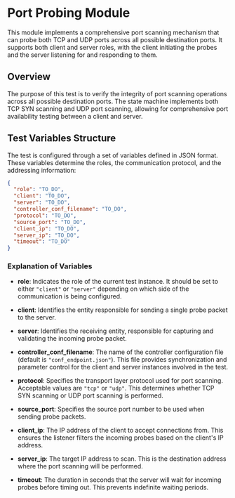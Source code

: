 # Port Probing Module

This module implements a comprehensive port scanning mechanism that can probe both TCP and UDP ports across all possible destination ports. It supports both client and server roles, with the client initiating the probes and the server listening for and responding to them.

## Overview

The purpose of this test is to verify the integrity of port scanning operations across all possible destination ports. The state machine implements both TCP SYN scanning and UDP port scanning, allowing for comprehensive port availability testing between a client and server.

## Test Variables Structure

The test is configured through a set of variables defined in JSON format. These variables determine the roles, the communication protocol, and the addressing information:

```json
{
  "role": "TO_DO",
  "client": "TO_DO",
  "server": "TO_DO",
  "controller_conf_filename": "TO_DO",
  "protocol": "TO_DO",
  "source_port": "TO_DO",
  "client_ip": "TO_DO",
  "server_ip": "TO_DO",
  "timeout": "TO_DO"
}
```

### Explanation of Variables

- **role**: Indicates the role of the current test instance. It should be set to either `"client"` or `"server"` depending on which side of the communication is being configured.

- **client**: Identifies the entity responsible for sending a single probe packet to the server.

- **server**: Identifies the receiving entity, responsible for capturing and validating the incoming probe packet.

- **controller_conf_filename**: The name of the controller configuration file (default is `"conf_endpoint.json"`). This file provides synchronization and parameter control for the client and server instances involved in the test.

- **protocol**: Specifies the transport layer protocol used for port scanning. Acceptable values are `"tcp"` or `"udp"`. This determines whether TCP SYN scanning or UDP port scanning is performed.

- **source_port**: Specifies the source port number to be used when sending probe packets.

- **client_ip**: The IP address of the client to accept connections from. This ensures the listener filters the incoming probes based on the client's IP address.

- **server_ip**: The target IP address to scan. This is the destination address where the port scanning will be performed.

- **timeout**: The duration in seconds that the server will wait for incoming probes before timing out. This prevents indefinite waiting periods.
